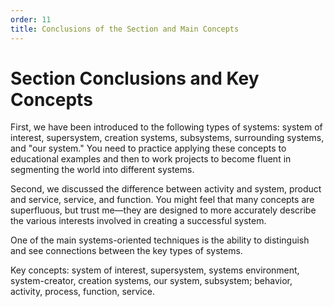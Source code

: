 ```yaml
---
order: 11
title: Conclusions of the Section and Main Concepts
---
```


# Section Conclusions and Key Concepts

First, we have been introduced to the following types of systems: system of interest, supersystem, creation systems, subsystems, surrounding systems, and "our system." You need to practice applying these concepts to educational examples and then to work projects to become fluent in segmenting the world into different systems.

Second, we discussed the difference between activity and system, product and service, service, and function. You might feel that many concepts are superfluous, but trust me—they are designed to more accurately describe the various interests involved in creating a successful system.

One of the main systems-oriented techniques is the ability to distinguish and see connections between the key types of systems.

Key concepts: system of interest, supersystem, systems environment, system-creator, creation systems, our system, subsystem; behavior, activity, process, function, service.